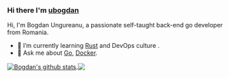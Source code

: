 ### Hi there I'm [ubogdan](https://ubogdan.com)

Hi, I'm Bogdan Ungureanu, a passionate self-taught back-end go developer from Romania.

- 🌱 I’m currently learning [Rust](https://www.rust-lang.org/) and DevOps culture .
- 💬 Ask me about [Go](https://golang.org), [Docker](https://www.docker.com/).

<a href="https://github.com/anuraghazra/github-readme-stats">
  <img align="center" src="https://github-readme-stats.anuraghazra1.vercel.app/api?username=ubogdan&show_icons=true&include_all_commits=true&count_private=true" alt="Bogdan's github stats" />
</a>

<a href="https://github.com/anuraghazra/github-readme-stats">
  <!-- Change the `github-readme-stats.anuraghazra1.vercel.app` to `github-readme-stats.vercel.app`  -->
  <img align="center" src="https://github-readme-stats.anuraghazra1.vercel.app/api/top-langs/?username=ubogdan&layout=compact" />
</a>
